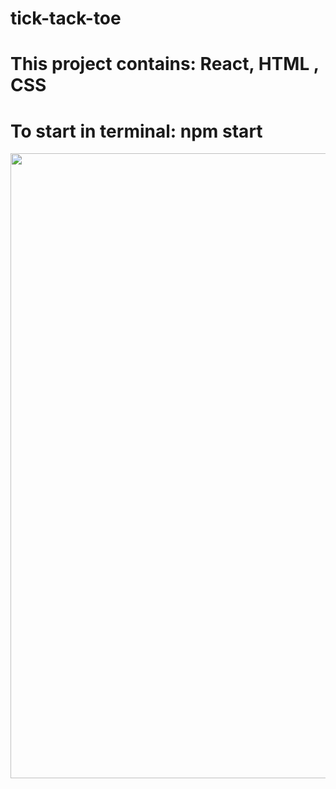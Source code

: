 # tick-tack-toe


<h1>This project contains: React, HTML , CSS </h1>

<h1>To start in terminal: npm start</h1>

<img src="https://raw.githubusercontent.com/Diego-Bravi/tick-tack-toe/master/src/Sin Titulo.jpg" width="1000"/>
</div>
